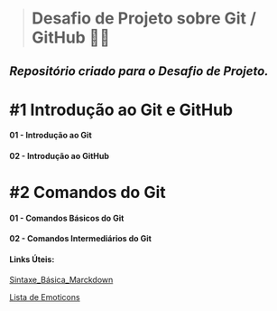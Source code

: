 > # Desafio de Projeto sobre Git / GitHub :man_technologist:

## *Repositório criado para o Desafio de Projeto.*



# #1 Introdução ao Git e GitHub

#### 01 - Introdução ao Git

#### 02 - Introdução ao GitHub



# #2 Comandos do Git

#### 01 - Comandos Básicos do Git

#### 02 - Comandos Intermediários do Git



















#### Links Úteis:

[Sintaxe_Básica_Marckdown](https://www.markdownguide.org/basic-syntax/)

[Lista de Emoticons](https://www.emojiall.com/pt/all-cate)








